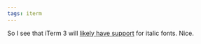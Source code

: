 ```yaml
---
tags: iterm
---
```


So I see that iTerm 3 will [likely have support](https://github.com/gnachman/iTerm2/pull/85) for italic fonts. Nice.
